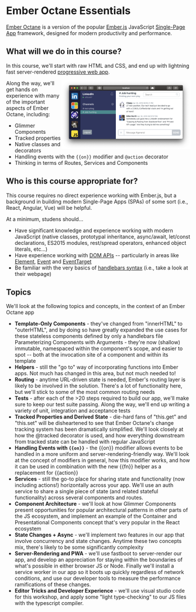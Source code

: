 # Ember Octane Essentials

[Ember Octane](https://emberjs.com/editions/octane/) is a version of the popular [Ember.js](https://emberjs.com/) JavaScript [Single-Page App](https://en.wikipedia.org/wiki/Single-page_application) framework, designed for modern productivity and performance.

## What will we do in this course?

In this course, we'll start with raw HTML and CSS, and end up with lightning fast server-rendered [progressive web app](https://developers.google.com/web/progressive-web-apps/).

<img align="right" width="70%" src="./assets/img/app.png">

Along the way, we'll get hands on experience with many of the important aspects of Ember Octane, including:

- Glimmer Components
- Tracked properties
- Native classes and decorators
- Handling events with the `{{on}}` modifier and `@action` decorator
- Thinking in terms of Routes, Services and Components

## Who is this course appropriate for?

This course requires no direct experience working with Ember.js, but a background in building modern Single-Page Apps (SPAs) of some sort (i.e., React, Angular, Vue) will be helpful.

At a minimum, studens should...

- Have significant knowledge and experience working with modern JavaScript (native classes, prototypal inheritance, async/await, let/const declarations, ES2015 modules, rest/spread operators, enhanced object literals, etc...)
- Have experience working with [DOM APIs](https://developer.mozilla.org/en-US/docs/Web/API/Document_Object_Model) -- particularly in areas like [Element](https://developer.mozilla.org/en-US/docs/Web/API/Element), [Event](https://developer.mozilla.org/en-US/docs/Web/API/Event) and [EventTarget](https://developer.mozilla.org/en-US/docs/Web/API/EventTarget)
- Be familiar with the very basics of [handlebars syntax](https://handlebarsjs.com/) (i.e., take a look at their webpage)

## Topics

We'll look at the following topics and concepts, in the context of an Ember Octane app

- **Template-Only Components** - they've changed from "innerHTML" to "outerHTML", and by doing so have greatly expanded the use cases for these stateless components defined by only a handlebars file
  Parameterizing Components with Arguments - they're now (shallow) immutable, namespaced within the component's scope, and easier to spot -- both at the invocation site of a component and within its template
- **Helpers** - still the "go to" way of incorporating functions into Ember apps. Not much has changed in this area, but not much needed to!
- **Routing** - anytime URL-driven state is needed, Ember's routing layer is likely to be involved in the solution. There's a lot of functionality here, but we'll stick to some of the most common routing needs
- **Tests** - after each of the >20 steps required to build our app, we'll make sure to keep our test suite passing. Along the way, we'll end up writing a variety of unit, integration and acceptance tests
- **Tracked Properties and Derived State** - die-hard fans of "this.get" and "this.set" will be disheartened to see that Ember Octane's change tracking system has been dramatically simplified. We'll look closely at how the @tracked decorator is used, and how everything downstream from tracked state can be handled with regular JavaScript
- **Handling Events with `{{on}}`** - the {{on}} modifier allows events to be handled in a more uniform and server-rendering-friendly way. We'll look at the concept of modifiers in general, how this modifier works, and how it can be used in combination with the new {{fn}} helper as a replacement for {{action}}
- **Services** - still the go-to place for sharing state and functionality (now including actions!) horizontally across your app. We'll use an auth service to share a single piece of state (and related stateful functionality) across several components and routes.
- **Component Architecture** - we'll look at how Glimmer Components present opportunities for popular architectural patterns in other parts of the JS ecosystem, and implement an example of the Container and Presentational Components concept that's very popular in the React ecosystem
- **State Changes + Async** - we'll implement two features in our app that involve concurrency and state changes. Anytime these two concepts mix, there's likely to be some significantly complexity
- **Server-Rendering and PWA** - we'll use fastboot to server-render our app, and develop an appreciation for staying within the boundaries of what's possible in either browser JS or Node. Finally we'll install a service worker in our app so it boots up quickly regardless of network conditions, and use our developer tools to measure the performance ramifications of these changes.
- **Editor Tricks and Developer Experience** - we'll use visual studio code for this workshop, and apply some "light type-checking" to our JS files with the typescript compiler.
